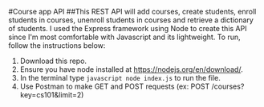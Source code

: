 #Course app API
##This REST API will add courses, create students, enroll students in courses, unenroll students in courses and retrieve a dictionary of students. I used the Express framework using Node to create this API since I'm most comfortable with Javascript and its lightweight. To run, follow the instructions below:

1. Download this repo.
2. Ensure you have node installed at https://nodejs.org/en/download/.
3. In the terminal type ```javascript node index.js``` to run the file.
4. Use Postman to make GET and POST requests (ex: POST /courses?key=cs101&limit=2)